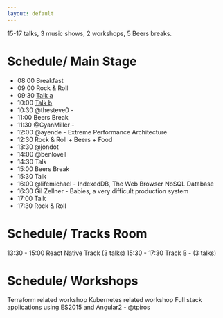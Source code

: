 ```yaml
---
layout: default
---
```

15-17 talks, 3 music shows, 2 workshops, 5 Beers breaks. 

# Schedule/ Main Stage
- 08:00 Breakfast
- 09:00 Rock & Roll
- 09:30 <a href="{{ '/talks#talk-a' | prepend: site.baseurl }}" class="c4wd-xxxx">Talk a</a>
- 10:00 <a href="{{ '/talks#talk-b' | prepend: site.baseurl }}" class="c4wd-xxxx">Talk b</a>
- 10:30 @thesteve0 - 
- 11:00 Beers Break
- 11:30 @CyanMiller - 
- 12:00 @ayende - Extreme Performance Architecture 
- 12:30 Rock & Roll + Beers + Food
- 13:30 @jondot 
- 14:00 @benlovell 
- 14:30 Talk 
- 15:00 Beers Break
- 15:30 Talk 
- 16:00 @lifemichael - IndexedDB, The Web Browser NoSQL Database 
- 16:30 Gil Zellner  - Babies, a very difficult production system 
- 17:00 Talk 
- 17:30 Rock & Roll

# Schedule/ Tracks Room

13:30 - 15:00 React Native Track (3 talks)
15:30 - 17:30 Track B - (3 talks)

# Schedule/ Workshops

Terraform related workshop
Kubernetes related workshop
Full stack applications using ES2015 and Angular2 - @tpiros 


